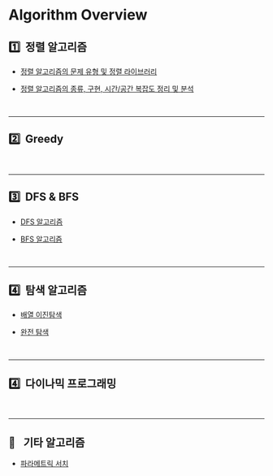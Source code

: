 # Algorithm Overview


## :one:&nbsp; 정렬 알고리즘

* [정렬 알고리즘의 문제 유형 및 정렬 라이브러리](./cheatsheet/../algorithms/sort.md)

* [정렬 알고리즘의 종류, 구현, 시간/공간 복잡도 정리 및 분석](../dongbin_book/chap6_sort/README.md)

</br>

---

## :two:&nbsp; Greedy


</br>

---

## :three:&nbsp; DFS & BFS

* [DFS 알고리즘](./algorithms/dfs.md)

* [BFS 알고리즘](./algorithms/bfs.md)

</br>

---

## :four:&nbsp; 탐색 알고리즘

* [배열 이진탐색](./../dongbin_book/chap7_binary_search/README.md)

* [완전 탐색](./algorithms/exhaustive_search/README.md)

<br/>

---
## :four:&nbsp; 다이나믹 프로그래밍



<br/>

---
## :hocho:&ensp; 기타 알고리즘

* [파라메트릭 서치](./algorithms/parametric_search.md)